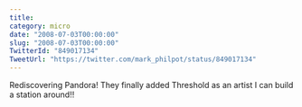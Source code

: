 ```yaml
---
title: 
category: micro
date: "2008-07-03T00:00:00"
slug: "2008-07-03T00:00:00"
TwitterId: "849017134"
TweetUrl: "https://twitter.com/mark_philpot/status/849017134"
---
```


Rediscovering Pandora! They finally added Threshold as an artist I can build a
station around!!
